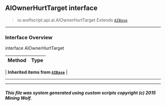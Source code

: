 ## AIOwnerHurtTarget __interface__

>io.wolfscript.api.ai.AIOwnerHurtTarget
>Extends [`AIBase`](AIBase.md)

---

### Interface Overview

interface AIOwnerHurtTarget

Method | Type   
--- | :--- 
 |
__Inherited items from [`AIBase`](AIBase.md)__ |





---



---


##### This file was system generated using custom scripts copyright (c) 2015 Mining Wolf.
	

